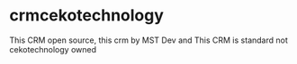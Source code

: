 # crmcekotechnology
This CRM open source, this crm by MST Dev and This CRM is standard not cekotechnology owned
